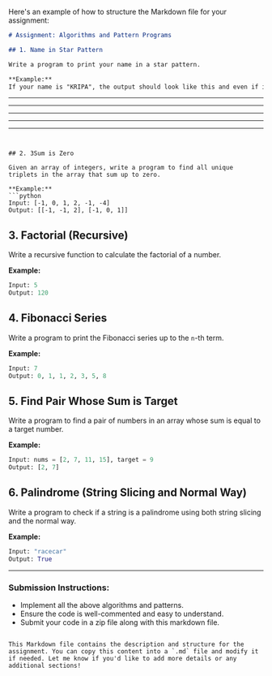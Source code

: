 Here's an example of how to structure the Markdown file for your assignment:

```markdown
# Assignment: Algorithms and Pattern Programs

## 1. Name in Star Pattern

Write a program to print your name in a star pattern.

**Example:**
If your name is "KRIPA", the output should look like this and even if its vertical as this will be in terminal, it doesnt matter but make sure to print the name anyhow!!!:

```
*   *  ****   *****  ****    ***  
*  *   *   *    *    *   *  *   * 
***    ****     *    ****   ***** 
*  *   *  *     *    *      *   * 
*   *  *   *  *****  *      *   * 
```


## 2. 3Sum is Zero

Given an array of integers, write a program to find all unique triplets in the array that sum up to zero.

**Example:**
```python
Input: [-1, 0, 1, 2, -1, -4]
Output: [[-1, -1, 2], [-1, 0, 1]]
```

## 3. Factorial (Recursive)

Write a recursive function to calculate the factorial of a number.

**Example:**
```python
Input: 5
Output: 120
```

## 4. Fibonacci Series

Write a program to print the Fibonacci series up to the `n`-th term.

**Example:**
```python
Input: 7
Output: 0, 1, 1, 2, 3, 5, 8
```

## 5. Find Pair Whose Sum is Target

Write a program to find a pair of numbers in an array whose sum is equal to a target number.

**Example:**
```python
Input: nums = [2, 7, 11, 15], target = 9
Output: [2, 7]
```

## 6. Palindrome (String Slicing and Normal Way)

Write a program to check if a string is a palindrome using both string slicing and the normal way.

**Example:**
```python
Input: "racecar"
Output: True
```

---

### Submission Instructions:
- Implement all the above algorithms and patterns.
- Ensure the code is well-commented and easy to understand.
- Submit your code in a zip file along with this markdown file.
```

This Markdown file contains the description and structure for the assignment. You can copy this content into a `.md` file and modify it if needed. Let me know if you'd like to add more details or any additional sections!
